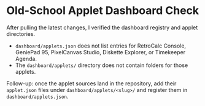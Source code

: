 # Old-School Applet Dashboard Check

After pulling the latest changes, I verified the dashboard registry and applet directories.

- `dashboard/applets.json` does not list entries for RetroCalc Console, GeniePad 95, PixelCanvas Studio, Diskette Explorer, or Timekeeper Agenda.
- The `dashboard/applets/` directory does not contain folders for those applets.

Follow-up: once the applet sources land in the repository, add their `applet.json` files under `dashboard/applets/<slug>/` and register them in `dashboard/applets.json`.
